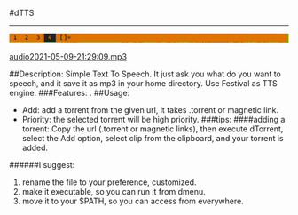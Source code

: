 #dTTS
___
![gif](tts2.gif)

[audio2021-05-09-21:29:09.mp3](audio2021-05-09-21:29:09.mp3)

##Description:
Simple Text To Speech. It just ask you what do you want to speech, and it save it as mp3 in your home directory.
Use Festival as TTS engine.
###Features:
.
##Usage:
- Add: add a torrent from the given url, it takes .torrent or magnetic link.
- Priority: the selected torrent will be high priority.
###tips:
####adding a torrent:
Copy the url (.torrent or magnetic links), then execute dTorrent, select the Add option, select clip from the clipboard, and your torrent is added.




######I suggest:
1. rename the file to your preference, customized.
2. make it executable, so you can run it from dmenu.
3. move it to your $PATH, so you can access from everywhere.